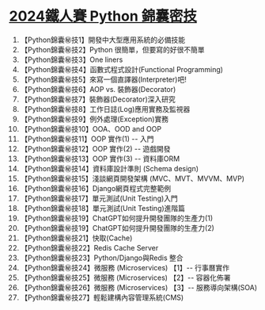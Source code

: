 # [2024鐵人賽 Python 錦囊密技](https://ithelp.ithome.com.tw/users/20001976/ironman/7769)
1. 【Python錦囊㊙️技1】開發中大型應用系統的必備技能
2. 【Python錦囊㊙️技2】Python 很簡單，但要寫的好很不簡單
3. 【Python錦囊㊙️技3】One liners
4. 【Python錦囊㊙️技4】函數式程式設計(Functional Programming)
5. 【Python錦囊㊙️技5】來寫一個直譯器(Interpreter)吧!
6. 【Python錦囊㊙️技6】AOP vs. 裝飾器(Decorator)
7. 【Python錦囊㊙️技7】裝飾器(Decorator)深入研究
8. 【Python錦囊㊙️技8】工作日誌(Log)應用實務及監視器
9. 【Python錦囊㊙️技9】例外處理(Exception)實務
10. 【Python錦囊㊙️技10】OOA、OOD and OOP
11. 【Python錦囊㊙️技11】OOP 實作(1) -- 入門
12. 【Python錦囊㊙️技12】OOP 實作(2) -- 遊戲開發
13. 【Python錦囊㊙️技13】OOP 實作(3)  -- 資料庫ORM
14. 【Python錦囊㊙️技14】資料庫設計準則 (Schema design)
15. 【Python錦囊㊙️技15】淺談網頁開發架構 (MVC、MVT、MVVM、MVP)
16. 【Python錦囊㊙️技16】Django網頁程式完整範例
17. 【Python錦囊㊙️技17】單元測試(Unit Testing)入門
18. 【Python錦囊㊙️技18】單元測試(Unit Testing)進階篇
19. 【Python錦囊㊙️技19】ChatGPT如何提升開發團隊的生產力(1)
20. 【Python錦囊㊙️技19】ChatGPT如何提升開發團隊的生產力(2)
21. 【Python錦囊㊙️技21】快取(Cache)
22. 【Python錦囊㊙️技22】Redis Cache Server
23. 【Python錦囊㊙️技23】Python/Django與Redis 整合
24. 【Python錦囊㊙️技24】微服務 (Microservices) 【1】-- 行事曆實作
25. 【Python錦囊㊙️技25】微服務 (Microservices) 【2】-- 容器化佈署
26. 【Python錦囊㊙️技26】微服務 (Microservices) 【3】-- 服務導向架構(SOA)
27. 【Python錦囊㊙️技27】輕鬆建構內容管理系統(CMS)

